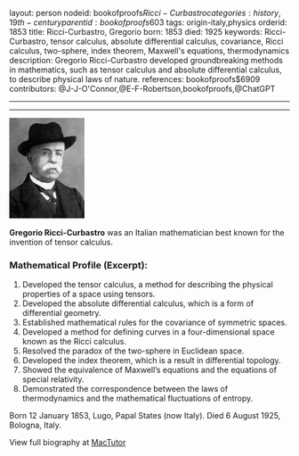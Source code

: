 layout: person
nodeid: bookofproofs$Ricci-Curbastro
categories: history,19th-century
parentid: bookofproofs$603
tags: origin-italy,physics
orderid: 1853
title: Ricci-Curbastro, Gregorio
born: 1853
died: 1925
keywords: Ricci-Curbastro, tensor calculus, absolute differential calculus, covariance, Ricci calculus, two-sphere, index theorem, Maxwell's equations, thermodynamics
description: Gregorio Ricci-Curbastro developed groundbreaking methods in mathematics, such as tensor calculus and absolute differential calculus, to describe physical laws of nature.
references: bookofproofs$6909
contributors: @J-J-O'Connor,@E-F-Robertson,bookofproofs,@ChatGPT

---



---

![Ricci-Curbastro.jpg](https://github.com/bookofproofs/bookofproofs.github.io/blob/main/_sources/_assets/images/portraits/Ricci-Curbastro.jpg?raw=true)

**Gregorio Ricci-Curbastro** was an Italian mathematician best known for the invention of tensor calculus.

### Mathematical Profile (Excerpt):
1. Developed the tensor calculus, a method for describing the physical properties of a space using tensors.
2. Developed the absolute differential calculus, which is a form of differential geometry.
3. Established mathematical rules for the covariance of symmetric spaces.
4. Developed a method for defining curves in a four-dimensional space known as the Ricci calculus.
5. Resolved the paradox of the two-sphere in Euclidean space.
6. Developed the index theorem, which is a result in differential topology.
7. Showed the equivalence of Maxwell’s equations and the equations of special relativity.
8. Demonstrated the correspondence between the laws of thermodynamics and the mathematical fluctuations of entropy.

Born 12 January 1853, Lugo, Papal States (now Italy). Died 6 August 1925, Bologna, Italy.

View full biography at [MacTutor](https://mathshistory.st-andrews.ac.uk/Biographies/Ricci-Curbastro/)
